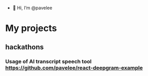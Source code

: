 - 👋 Hi, I’m @pavelee
# My projects
## hackathons
### Usage of AI transcript speech tool https://github.com/pavelee/react-deepgram-example
